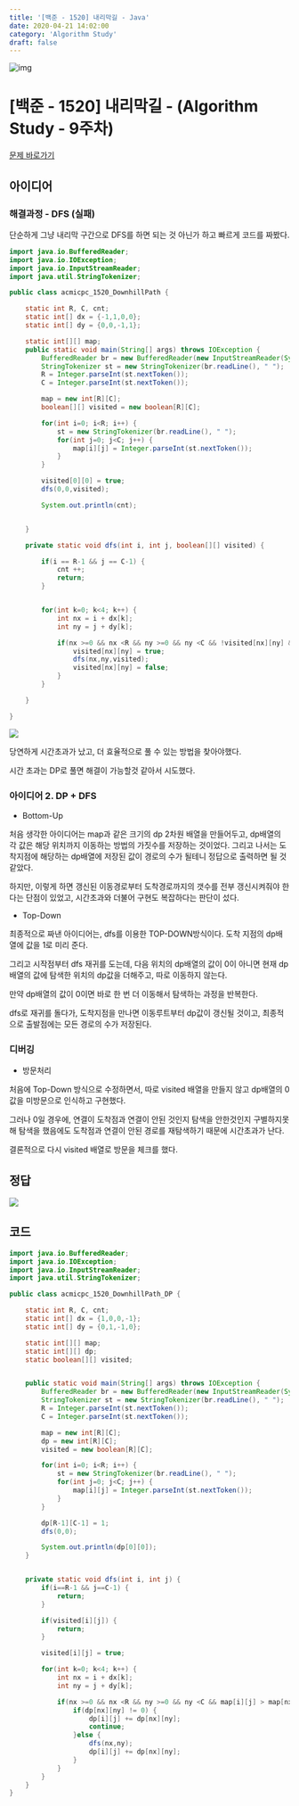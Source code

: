```yaml
---
title: '[백준 - 1520] 내리막길 - Java'
date: 2020-04-21 14:02:00
category: 'Algorithm Study'
draft: false
---
```


![img](./images/BAEKJOON.png)

# [백준 - 1520] 내리막길 - (Algorithm Study - 9주차)

[문제 바로가기](https://www.acmicpc.net/problem/1520)

## 아이디어

### 해결과정 - DFS (실패)

단순하게 그냥 내리막 구간으로 DFS를 하면 되는 것 아닌가 하고 빠르게 코드를 짜봤다.

```Java
import java.io.BufferedReader;
import java.io.IOException;
import java.io.InputStreamReader;
import java.util.StringTokenizer;

public class acmicpc_1520_DownhillPath {

	static int R, C, cnt;
	static int[] dx = {-1,1,0,0};
	static int[] dy = {0,0,-1,1};

	static int[][] map;
	public static void main(String[] args) throws IOException {
		BufferedReader br = new BufferedReader(new InputStreamReader(System.in));
		StringTokenizer st = new StringTokenizer(br.readLine(), " ");
		R = Integer.parseInt(st.nextToken());
		C = Integer.parseInt(st.nextToken());

		map = new int[R][C];
		boolean[][] visited = new boolean[R][C];

		for(int i=0; i<R; i++) {
			st = new StringTokenizer(br.readLine(), " ");
			for(int j=0; j<C; j++) {
				map[i][j] = Integer.parseInt(st.nextToken());
			}
		}

		visited[0][0] = true;
		dfs(0,0,visited);

		System.out.println(cnt);


	}

	private static void dfs(int i, int j, boolean[][] visited) {

		if(i == R-1 && j == C-1) {
			cnt ++;
			return;
		}


		for(int k=0; k<4; k++) {
			int nx = i + dx[k];
			int ny = j + dy[k];

			if(nx >=0 && nx <R && ny >=0 && ny <C && !visited[nx][ny] && map[i][j] > map[nx][ny]) {
				visited[nx][ny] = true;
				dfs(nx,ny,visited);
				visited[nx][ny] = false;
			}
		}

	}

}


```

![](https://images.velog.io/images/mulgyeol/post/74a50aee-f821-476b-956f-cb3c433947ab/image.png)

당연하게 시간초과가 났고, 더 효율적으로 풀 수 있는 방법을 찾아야했다.

시간 초과는 DP로 풀면 해결이 가능할것 같아서 시도했다.

### 아이디어 2. DP + DFS

- Bottom-Up

처음 생각한 아이디어는 map과 같은 크기의 dp 2차원 배열을 만들어두고, dp배열의 각 값은 해당 위치까지 이동하는 방법의 가짓수를 저장하는 것이었다. 그리고 나서는 도착지점에 해당하는 dp배열에 저장된 값이 경로의 수가 될테니 정답으로 출력하면 될 것 같았다.

하지만, 이렇게 하면 갱신된 이동경로부터 도착경로까지의 갯수를 전부 갱신시켜줘야 한다는 단점이 있었고, 시간초과와 더불어 구현도 복잡하다는 판단이 섰다.

- Top-Down

최종적으로 짜낸 아이디어는, dfs를 이용한 TOP-DOWN방식이다. 도착 지점의 dp배열에 값을 1로 미리 준다.

그리고 시작점부터 dfs 재귀를 도는데, 다음 위치의 dp배열의 값이 0이 아니면 현재 dp배열의 값에 탐색한 위치의 dp값을 더해주고, 따로 이동하지 않는다.

만약 dp배열의 값이 0이면 바로 한 번 더 이동해서 탐색하는 과정을 반복한다.

dfs로 재귀를 돌다가, 도착지점을 만나면 이동루트부터 dp값이 갱신될 것이고, 최종적으로 출발점에는 모든 경로의 수가 저장된다.

### 디버깅

- 방문처리

처음에 Top-Down 방식으로 수정하면서, 따로 visited 배열을 만들지 않고 dp배열의 0값을 미방문으로 인식하고 구현했다.

그러나 0일 경우에, 연결이 도착점과 연결이 안된 것인지 탐색을 안한것인지 구별하지못해 탐색을 했음에도 도착점과 연결이 안된 경로를 재탐색하기 때문에 시간초과가 난다.

결론적으로 다시 visited 배열로 방문을 체크를 했다.

## 정답

![](https://images.velog.io/images/mulgyeol/post/49d43e0e-8f58-4f4d-943f-755fcf065cf5/image.png)

## 코드

```Java
import java.io.BufferedReader;
import java.io.IOException;
import java.io.InputStreamReader;
import java.util.StringTokenizer;

public class acmicpc_1520_DownhillPath_DP {

	static int R, C, cnt;
	static int[] dx = {1,0,0,-1};
	static int[] dy = {0,1,-1,0};

	static int[][] map;
	static int[][] dp;
	static boolean[][] visited;


	public static void main(String[] args) throws IOException {
		BufferedReader br = new BufferedReader(new InputStreamReader(System.in));
		StringTokenizer st = new StringTokenizer(br.readLine(), " ");
		R = Integer.parseInt(st.nextToken());
		C = Integer.parseInt(st.nextToken());

		map = new int[R][C];
		dp = new int[R][C];
		visited = new boolean[R][C];

		for(int i=0; i<R; i++) {
			st = new StringTokenizer(br.readLine(), " ");
			for(int j=0; j<C; j++) {
				map[i][j] = Integer.parseInt(st.nextToken());
			}
		}

		dp[R-1][C-1] = 1;
		dfs(0,0);

		System.out.println(dp[0][0]);
	}


	private static void dfs(int i, int j) {
		if(i==R-1 && j==C-1) {
			return;
		}

		if(visited[i][j]) {
			return;
		}

		visited[i][j] = true;

		for(int k=0; k<4; k++) {
			int nx = i + dx[k];
			int ny = j + dy[k];

			if(nx >=0 && nx <R && ny >=0 && ny <C && map[i][j] > map[nx][ny]) {
				if(dp[nx][ny] != 0) {
					dp[i][j] += dp[nx][ny];
					continue;
				}else {
					dfs(nx,ny);
					dp[i][j] += dp[nx][ny];
				}
			}
		}
	}
}


```
